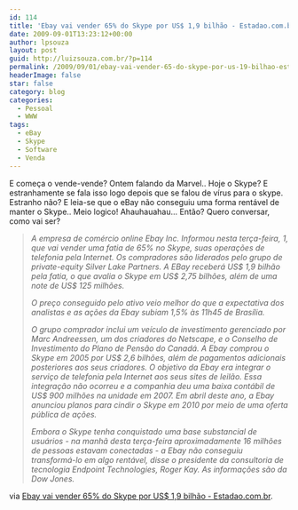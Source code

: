 ```yaml
---
id: 114
title: 'Ebay vai vender 65% do Skype por US$ 1,9 bilhão - Estadao.com.br'
date: 2009-09-01T13:23:12+00:00
author: lpsouza
layout: post
guid: http://luizsouza.com.br/?p=114
permalink: /2009/09/01/ebay-vai-vender-65-do-skype-por-us-19-bilhao-estadao-com-br/
headerImage: false
star: false
category: blog
categories:
  - Pessoal
  - WWW
tags:
  - eBay
  - Skype
  - Software
  - Venda
---
```

E começa o vende-vende? Ontem falando da Marvel.. Hoje o Skype? E estranhamente se fala isso logo depois que se falou de vírus para o skype. Estranho não? E leia-se que o eBay não conseguiu uma forma rentável de manter o Skype.. Meio logico! Ahauhauahau... Então? Quero conversar, como vai ser?

> _A empresa de comércio online Ebay Inc. Informou nesta terça-feira, 1, que vai vender uma fatia de 65% no Skype, suas operações de telefonia pela Internet. Os compradores são liderados pelo grupo de private-equity Silver Lake Partners. A EBay receberá US$ 1,9 bilhão pela fatia, o que avalia o Skype em US$ 2,75 bilhões, além de uma note de US$ 125 milhões._
>
> _O preço conseguido pelo ativo veio melhor do que a expectativa dos analistas e as ações da Ebay subiam 1,5% às 11h45 de Brasília._
>
> _O grupo comprador inclui um veículo de investimento gerenciado por Marc Andreessen, um dos criadores do Netscape, e o Conselho de Investimento do Plano de Pensão do Canadá. A Ebay comprou o Skype em 2005 por US$ 2,6 bilhões, além de pagamentos adicionais posteriores aos seus criadores. O objetivo da Ebay era integrar o serviço de telefonia pela Internet aos seus sites de leilão. Essa integração não ocorreu e a companhia deu uma baixa contábil de US$ 900 milhões na unidade em 2007. Em abril deste ano, a Ebay anunciou planos para cindir o Skype em 2010 por meio de uma oferta pública de ações._
>
> _Embora o Skype tenha conquistado uma base substancial de usuários - na manhã desta terça-feira aproximadamente 16 milhões de pessoas estavam conectadas - a Ebay não conseguiu transformá-lo em algo rentável, disse o presidente da consultoria de tecnologia Endpoint Technologies, Roger Kay. As informações são da Dow Jones._

via [Ebay vai vender 65% do Skype por US$ 1,9 bilhão - Estadao.com.br](http://www.estadao.com.br/noticias/economia,ebay-vai-vender-65-do-skype-por-us-19-bilhao,427945,0.htm).
